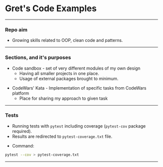 # Gret's Code Examples

---
### Repo aim

- Growing skills related to OOP, clean code and patterns.

---
### Sections, and it's purposes

- Code sandbox - set of very different modules of my own design
    - Having all smaller projects in one place.
    - Usage of external packages brought to minimum.
    
* CodeWars' Kata - Implementation of specific tasks from CodeWars platform
    - Place for sharing my approach to given task

---
### Tests

- Running tests with `pytest` including coverage (`pytest-cov` package required).
- Results are redirected to `pytest-coverage.txt` file.

* Command:

```bash
pytest --cov > pytest-coverage.txt
```

---